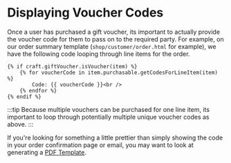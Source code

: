 # Displaying Voucher Codes

Once a user has purchased a gift voucher, its important to actually provide the voucher code for them to pass on to the required party. For example, on our order summary template (`shop/customer/order.html` for example), we have the following code looping through line items for the order.

```twig
{% if craft.giftVoucher.isVoucher(item) %}
    {% for voucherCode in item.purchasable.getCodesForLineItem(item) %}
        Code: {{ voucherCode }}<br />
    {% endfor %}
{% endif %}
```

:::tip
Because multiple vouchers can be purchased for one line item, its important to loop through potentially multiple unique voucher codes as above.
:::

If you're looking for something a little prettier than simply showing the code in your order confirmation page or email, you may want to look at generating a [PDF Template](/craft-plugins/gift-voucher/docs/template-guide/pdf-template).